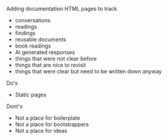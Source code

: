 Adding documentation HTML pages to track 

- conversations
- readings
- findings
- reusable documents
- book readings
- AI generated responses
- things that were not clear before
- things that are nice to revisit
- things that were clear but need to be written down anyway


Do's 
- Static pages

Dont's
- Not a place for boilerplate
- Not a place for bootstrappers
- Not a place for ideas
